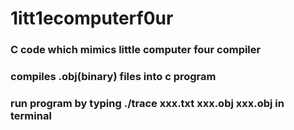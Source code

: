 # 1itt1ecomputerf0ur
### C code which mimics little computer four compiler
### compiles .obj(binary) files into c program
### run program by typing ./trace xxx.txt xxx.obj xxx.obj in terminal
